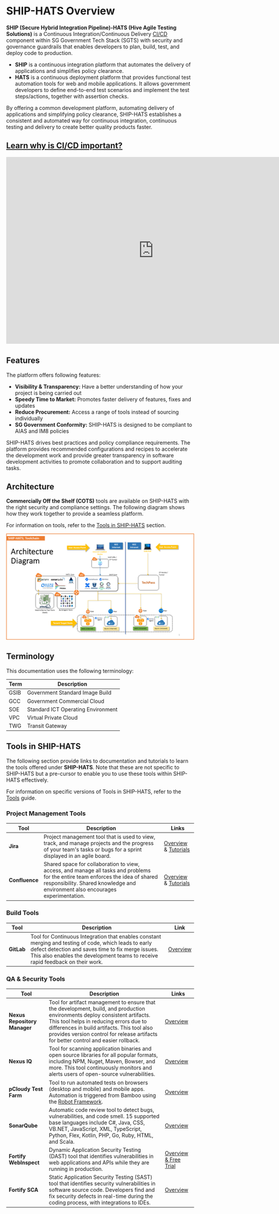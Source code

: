 # SHIP-HATS Overview

**SHIP (Secure Hybrid Integration Pipeline)-HATS (Hive Agile Testing Solutions)** is a Continuous Integration/Continuous Delivery [CI/CD](https://en.wikipedia.org/wiki/CI/CD) component within SG Government Tech Stack (SGTS) with security and governance guardrails that enables developers to plan, build, test, and deploy code to production.  

- **SHIP** is a continuous integration platform that automates the delivery of applications and simplifies policy clearance.
- **HATS** is a continuous deployment platform that provides functional test automation tools for web and mobile applications. It allows government developers to define end-to-end test scenarios and implement the test steps/actions, together with assertion checks.

By offering a common development platform, automating delivery of applications and simplifying policy clearance, SHIP-HATS establishes a consistent and automated way for continuous integration, continuous testing and delivery to create better quality products faster. 

## [Learn why is CI/CD important?](https://youtu.be/RlZCyexsJBc?t=260)

<ifigure> 
<iframe title="YouTubeVideoPlayer" src="https://www.youtube.com/embed/RlZCyexsJBc?t=260showinfo=0" height="500" width="790" frameborder="0" allow="accelerometer; autoplay; encrypted-media; gyroscope; picture-in-picture" allowfullscreen></iframe>
</ifigure>

<!--
[![Learn the Importance of CI/CD](learn-ci-cd-important.png)](https://youtu.be/RlZCyexsJBc?t=260)
-->

## Features

The platform offers following features:
- **Visibility & Transparency:** Have a better understanding of how your project is being carried out
- **Speedy Time to Market:** Promotes faster delivery of features, fixes and updates
- **Reduce Procurement:** Access a range of tools instead of sourcing individually
- **SG Government Conformity:** SHIP-HATS is designed to be compliant to AIAS and IM8 policies

SHIP-HATS drives best practices and policy compliance requirements. The platform provides recommended configurations and recipes to accelerate the development work and provide greater transparency in software development activities to promote collaboration and to support auditing tasks.

<!--
**Topics**
- [Architecture](#architecture)
- [Terminology](#terminology)
- [Tools in SHIP-HATS](#tools-in-ship-hats)
- [User Roles and Permissions](#user-roles-and-permissions)
-->

## Architecture

**Commercially Off the Shelf (COTS)** tools are available on SHIP-HATS with the right security and compliance settings. The following diagram shows how they work together to provide a seamless platform. 

For information on tools, refer to the [Tools in SHIP-HATS](#tools-in-ship-hats) section.

![Architecture](architecture.png)

## Terminology
This documentation uses the following terminology:

| **Term** | **Description** |
| --- | --- |
| GSIB | Government Standard Image Build|
| GCC | Government Commercial Cloud |
| SOE | Standard ICT Operating Environment|
| VPC | Virtual Private Cloud|
| TWG | Transit Gateway|

## Tools in SHIP-HATS
 
The following section provide links to documentation and tutorials to learn the tools offered under **SHIP-HATS**. Note that these are not specific to SHIP-HATS but a pre-cursor to enable you to use these tools within SHIP-HATS effectively.  

For information on specific versions of Tools in SHIP-HATS, refer to the [Tools](https://docs.developer.tech.gov.sg/docs/ship-hats-tools-guide/#/tools-overview) guide. 

### Project Management Tools

| **Tool** | **Description** | **Links** |
| --- | --- | --- |
| **Jira** | Project management tool that is used to view, track, and manage projects and the progress of your team's tasks or bugs for a sprint displayed in an agile board. | [Overview](https://www.atlassian.com/software/jira/guides/getting-started/overview) & [Tutorials](https://www.atlassian.com/software/jira/guides/getting-started/basics#step-2-pick-a-template) | 
| **Confluence** | Shared space for collaboration to view, access, and manage all tasks and problems for the entire team enforces the idea of shared responsibility. Shared knowledge and environment also encourages experimentation. | [Overview](https://www.atlassian.com/software/confluence/guides/get-started/confluence-overview#hosting-options) & [Tutorials](https://www.atlassian.com/software/confluence/guides/get-started/set-up) | 

### Build Tools

| **Tool** | **Description** | **Link** |
| --- | --- | --- |  
| **GitLab** | Tool for Continuous Integration that enables constant merging and testing of code, which leads to early defect detection and saves time to fix merge issues. This also enables the development teams to receive rapid feedback on their work. |  [Overview](https://about.gitlab.com/) |

### QA & Security Tools

| **Tool** | **Description** | **Links** |
| --- | --- | --- |
| **Nexus Repository Manager** | Tool for artifact management to ensure that the development, build, and production environments deploy consistent artifacts. This tool helps in reducing errors due to differences in build artifacts. This tool also provides version control for release artifacts for better control and easier rollback. | [Overview](https://www.sonatype.com/product-nexus-repository) |  
| **Nexus IQ** | Tool for scanning application binaries and open source libraries for all popular formats, including NPM, Nuget, Maven, Bowser, and more. This tool continuously monitors and alerts users of open-source vulnerabilities. | [Overview](https://www.sonatype.com/nexus-iq-server) |  
| **pCloudy Test Farm** | Tool to run automated tests on browsers (desktop and mobile) and mobile apps. Automation is triggered from Bamboo using the [Robot Framework](https://robotframework.org/). | [Overview](https://www.pcloudy.com/) |
| **SonarQube** | Automatic code review tool to detect bugs, vulnerabilities, and code smell. 15 supported base languages include C#, Java, CSS, VB.NET, JavaScript, XML, TypeScript, Python, Flex, Kotlin, PHP, Go, Ruby, HTML, and Scala. | [Overview](https://docs.sonarqube.org/latest/) |
| **Fortify WebInspect** | Dynamic Application Security Testing (DAST) tool that identifies vulnerabilities in web applications and APIs while they are running in production. | [Overview & Free Trial](https://www.microfocus.com/en-us/products/webinspect-dynamic-analysis-dast/overview) |  
|**Fortify SCA** | Static Application Security Testing (SAST) tool that identifies security vulnerabilities in software source code. Developers find and fix security defects in real-time during the coding process, with integrations to IDEs. | [Overview](https://www.microfocus.com/en-us/products/static-code-analysis-sast/overview) |  

<!--
## User Roles and Permissions

[SHIP-HATS](https://www.developer.tech.gov.sg/singapore-government-tech-stack/toolchain/overview.html) tenants are managed through subscriptions. Following roles and permissions are available to agencies and vendors within the SHIP-HATS web portal:

| **Role** | **Description** | **Permissions** |  
| --- | --- | --- |
| **Subscription Administrator (SA)** | Each subscription is managed by SA. Only an agency user can be assigned as an SA and there can be up to two SAs per subscription. By default, an SA has all the rights in a subscription. SAs can view the limit of projects, project admins, and users quota within the SHIP-HATS Portal pages. | Refer to [SA Permissions](#sa-permissions) for detailed permissions. |
| **Project Administrator (PA)** | A subscription can have multiple projects and each project is managed by PAs. An Agency user or a vendor can be assigned as a PA. <br> **Note:** The number of PAs that can be added to a project through the SHIP-HATS portal vary based on your subscription tier level. PAs can view the limit of projects, project admins, and users quota within the SHIP-HATS Portal pages. | Refer to [PA Permissions](#pa-permissions) for detailed permissions. |  
| **User** | User is the default role for all the users from the Agency and vendors. | Refer to [User Permissions](#user-permissions) for detailed permissions. For tool-specific permissions, refer to [Tools Permissions](#tools-permissions).|  

### SA Permissions
- Manage a subscription including upgrading or downgrading to a different tier from [SHIP-HATS Portal](https://www.ship.gov.sg/). For more information, refer to the [Subscription FAQs](subscription).
- Add users to a subscription and manage their roles.
- Create and manage projects. While creating a project, it is mandatory to assign at least one Project Administrator (PA). The maximum number of PAs allowed depends on your subcription model.
- Request or remove additional resources for a subscription. For more information refer to the [SHIP-HATS Portal](https://www.ship.gov.sg/). For more information, refer to the [Subscription FAQs](subscription).

### PA Permissions
- Manage project from [SHIP-HATS Portal](https://www.ship.gov.sg/).
- Add users to a subscription and manage their roles. Note that only SA can assign PA role to a user.
- Add tools to project.
- Add users to a project and manage their roles within the tools.

### User Permissions
- Perform assigned functional roles and responsibilities within the associated tool(s).

### Tools Permissions  

For user roles and permissions related to tools, refer to the Users and Permissions section in the [SHIP-HATS Tools guide](https://docs.developer.tech.gov.sg/docs/ship-hats-tools-guide/#/tools-overview). 
-->

<!--
- [Bitbucket User Roles and Permission](bitbucket-user-role)
- [Bamboo User Roles and Permission](bamboo-user-roles)
- [Confluence User Roles and Permission](confluence-user-role)
- [Jira User Roles and Permission](jira-user-role)
- [Fortify User Roles and Permissions](fortify-user-roles-and-permissions)
-->

